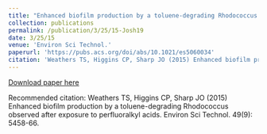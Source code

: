 ```yaml
---
title: "Enhanced biofilm production by a toluene-degrading Rhodococcus observed after exposure to perfluoralkyl acids"
collection: publications
permalink: /publication/3/25/15-Josh19
date: 3/25/15
venue: 'Environ Sci Technol.'
paperurl: 'https://pubs.acs.org/doi/abs/10.1021/es5060034'
citation: 'Weathers TS, Higgins CP, Sharp JO (2015) Enhanced biofilm production by a toluene-degrading Rhodococcus observed after exposure to perfluoralkyl acids. Environ Sci Technol. 49(9): 5458-66.'
---
```


<a href='https://pubs.acs.org/doi/abs/10.1021/es5060034'>Download paper here</a>

Recommended citation: Weathers TS, Higgins CP, Sharp JO (2015) Enhanced biofilm production by a toluene-degrading Rhodococcus observed after exposure to perfluoralkyl acids. Environ Sci Technol. 49(9): 5458-66.